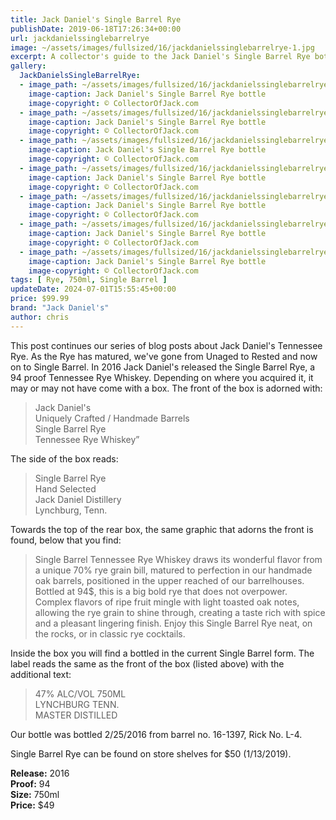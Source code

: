 ```yaml
---
title: Jack Daniel's Single Barrel Rye
publishDate: 2019-06-18T17:26:34+00:00
url: jackdanielssinglebarrelrye
image: ~/assets/images/fullsized/16/jackdanielssinglebarrelrye-1.jpg
excerpt: A collector's guide to the Jack Daniel's Single Barrel Rye bottle 
gallery:
  JackDanielsSingleBarrelRye:
  - image_path: ~/assets/images/fullsized/16/jackdanielssinglebarrelrye-1.jpg
    image-caption: Jack Daniel's Single Barrel Rye bottle 
    image-copyright: © CollectorOfJack.com
  - image_path: ~/assets/images/fullsized/16/jackdanielssinglebarrelrye-2.jpg
    image-caption: Jack Daniel's Single Barrel Rye bottle 
    image-copyright: © CollectorOfJack.com
  - image_path: ~/assets/images/fullsized/16/jackdanielssinglebarrelrye-3.jpg
    image-caption: Jack Daniel's Single Barrel Rye bottle 
    image-copyright: © CollectorOfJack.com
  - image_path: ~/assets/images/fullsized/16/jackdanielssinglebarrelrye-4.jpg
    image-caption: Jack Daniel's Single Barrel Rye bottle 
    image-copyright: © CollectorOfJack.com
  - image_path: ~/assets/images/fullsized/16/jackdanielssinglebarrelrye-5.jpg
    image-caption: Jack Daniel's Single Barrel Rye bottle 
    image-copyright: © CollectorOfJack.com
  - image_path: ~/assets/images/fullsized/16/jackdanielssinglebarrelrye-6.jpg
    image-caption: Jack Daniel's Single Barrel Rye bottle 
    image-copyright: © CollectorOfJack.com
  - image_path: ~/assets/images/fullsized/16/jackdanielssinglebarrelrye-8.jpg
    image-caption: Jack Daniel's Single Barrel Rye bottle 
    image-copyright: © CollectorOfJack.com
tags: [ Rye, 750ml, Single Barrel ]
updateDate: 2024-07-01T15:55:45+00:00
price: $99.99
brand: "Jack Daniel's"
author: chris
---
```

This post continues our series of blog posts about Jack Daniel's Tennessee Rye. As the Rye has matured, we've gone from Unaged to Rested and now on to Single Barrel. In 2016 Jack Daniel's released the Single Barrel Rye, a 94 proof Tennessee Rye Whiskey. Depending on where you acquired it, it may or may not have come with a box. The front of the box is adorned with:

> Jack Daniel's   
> Uniquely Crafted / Handmade Barrels  
> Single Barrel Rye  
> Tennessee Rye Whiskey”


 The side of the box reads:
> Single Barrel Rye  
> Hand Selected  
> Jack Daniel Distillery  
> Lynchburg, Tenn.

Towards the top of the rear box, the same graphic that adorns the front is found, below that you find:
> Single Barrel Tennessee Rye Whiskey draws its wonderful flavor from a unique 70% rye grain bill, matured to perfection in our handmade oak barrels, positioned in the upper reached of our barrelhouses. Bottled at 94$, this is a big bold rye that does not overpower. Complex flavors of ripe fruit mingle with light toasted oak notes, allowing the rye grain to shine through, creating a taste rich with spice and a pleasant lingering finish. Enjoy this Single Barrel Rye neat, on the rocks, or in classic rye cocktails.


Inside the box you will find a bottled in the current Single Barrel form. The label reads the same as the front of the box (listed above) with the additional text:

> 47% ALC/VOL 750ML  
> LYNCHBURG TENN.  
> MASTER DISTILLED

Our bottle was bottled 2/25/2016 from barrel no. 16-1397, Rick No. L-4. 

Single Barrel Rye can be found on store shelves for $50 (1/13/2019).

**Release:** 2016  
**Proof:** 94  
**Size:** 750ml  
**Price:** $49  





